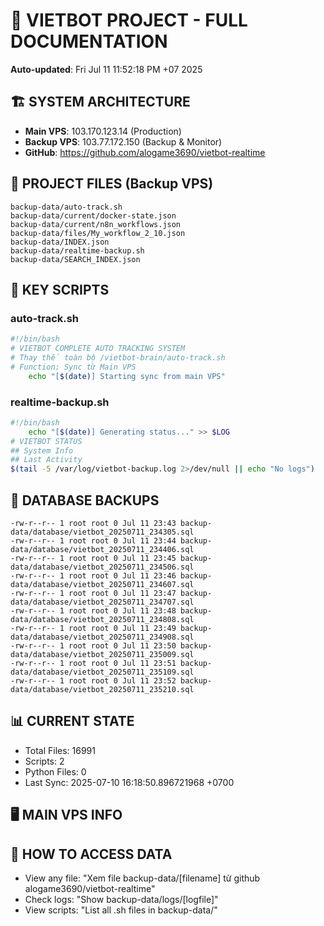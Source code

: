# 🤖 VIETBOT PROJECT - FULL DOCUMENTATION
**Auto-updated**: Fri Jul 11 11:52:18 PM +07 2025

## 🏗️ SYSTEM ARCHITECTURE
- **Main VPS**: 103.170.123.14 (Production)
- **Backup VPS**: 103.77.172.150 (Backup & Monitor)
- **GitHub**: https://github.com/alogame3690/vietbot-realtime

## 📁 PROJECT FILES (Backup VPS)
```
backup-data/auto-track.sh
backup-data/current/docker-state.json
backup-data/current/n8n_workflows.json
backup-data/files/My_workflow_2_10.json
backup-data/INDEX.json
backup-data/realtime-backup.sh
backup-data/SEARCH_INDEX.json
```

## 🔧 KEY SCRIPTS
### auto-track.sh
```bash
#!/bin/bash
# VIETBOT COMPLETE AUTO TRACKING SYSTEM
# Thay thế toàn bộ /vietbot-brain/auto-track.sh
# Function: Sync từ Main VPS
    echo "[$(date)] Starting sync from main VPS"
```
### realtime-backup.sh
```bash
#!/bin/bash
    echo "[$(date)] Generating status..." >> $LOG
# VIETBOT STATUS
## System Info
## Last Activity
$(tail -5 /var/log/vietbot-backup.log 2>/dev/null || echo "No logs")
```

## 💾 DATABASE BACKUPS
```
-rw-r--r-- 1 root root 0 Jul 11 23:43 backup-data/database/vietbot_20250711_234305.sql
-rw-r--r-- 1 root root 0 Jul 11 23:44 backup-data/database/vietbot_20250711_234406.sql
-rw-r--r-- 1 root root 0 Jul 11 23:45 backup-data/database/vietbot_20250711_234506.sql
-rw-r--r-- 1 root root 0 Jul 11 23:46 backup-data/database/vietbot_20250711_234607.sql
-rw-r--r-- 1 root root 0 Jul 11 23:47 backup-data/database/vietbot_20250711_234707.sql
-rw-r--r-- 1 root root 0 Jul 11 23:48 backup-data/database/vietbot_20250711_234808.sql
-rw-r--r-- 1 root root 0 Jul 11 23:49 backup-data/database/vietbot_20250711_234908.sql
-rw-r--r-- 1 root root 0 Jul 11 23:50 backup-data/database/vietbot_20250711_235009.sql
-rw-r--r-- 1 root root 0 Jul 11 23:51 backup-data/database/vietbot_20250711_235109.sql
-rw-r--r-- 1 root root 0 Jul 11 23:52 backup-data/database/vietbot_20250711_235210.sql
```

## 📊 CURRENT STATE
- Total Files: 16991
- Scripts: 2
- Python Files: 0
- Last Sync: 2025-07-10 16:18:50.896721968 +0700

## 🖥️ MAIN VPS INFO


## 🚨 HOW TO ACCESS DATA
- View any file: "Xem file backup-data/[filename] từ github alogame3690/vietbot-realtime"
- Check logs: "Show backup-data/logs/[logfile]"
- View scripts: "List all .sh files in backup-data/"
